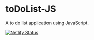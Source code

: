 # toDoList-JS
 A to do list application using JavaScript.
 

 [![Netlify Status](https://api.netlify.com/api/v1/badges/aa51cb3e-b532-427a-9d67-913cf0125a7e/deploy-status)](https://app.netlify.com/sites/just-todo-list-js/deploys)
